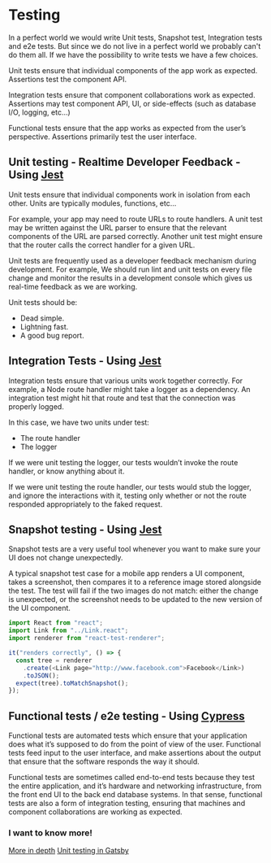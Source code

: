 # Testing

In a perfect world we would write Unit tests, Snapshot test, Integration tests and e2e tests. But since we do not live in a perfect world we probably can't do them all. If we have the possibility to write tests we have a few choices.

Unit tests ensure that individual components of the app work as expected. Assertions test the component API.

Integration tests ensure that component collaborations work as expected. Assertions may test component API, UI, or side-effects (such as database I/O, logging, etc…)

Functional tests ensure that the app works as expected from the user’s perspective. Assertions primarily test the user interface.

## Unit testing - Realtime Developer Feedback - Using [Jest](https://jestjs.io)

Unit tests ensure that individual components work in isolation from each other. Units are typically modules, functions, etc…

For example, your app may need to route URLs to route handlers. A unit test may be written against the URL parser to ensure that the relevant components of the URL are parsed correctly. Another unit test might ensure that the router calls the correct handler for a given URL.

Unit tests are frequently used as a developer feedback mechanism during development. For example, We should run lint and unit tests on every file change and monitor the results in a development console which gives us real-time feedback as we are working.

Unit tests should be:

- Dead simple.
- Lightning fast.
- A good bug report.

## Integration Tests - Using [Jest](https://jestjs.io)

Integration tests ensure that various units work together correctly. For example, a Node route handler might take a logger as a dependency. An integration test might hit that route and test that the connection was properly logged.

In this case, we have two units under test:

- The route handler
- The logger

If we were unit testing the logger, our tests wouldn’t invoke the route handler, or know anything about it.

If we were unit testing the route handler, our tests would stub the logger, and ignore the interactions with it, testing only whether or not the route responded appropriately to the faked request.

## Snapshot testing - Using [Jest](https://jestjs.io)

Snapshot tests are a very useful tool whenever you want to make sure your UI does not change unexpectedly.

A typical snapshot test case for a mobile app renders a UI component, takes a screenshot, then compares it to a reference image stored alongside the test. The test will fail if the two images do not match: either the change is unexpected, or the screenshot needs to be updated to the new version of the UI component.

```javascript
import React from "react";
import Link from "../Link.react";
import renderer from "react-test-renderer";

it("renders correctly", () => {
  const tree = renderer
    .create(<Link page="http://www.facebook.com">Facebook</Link>)
    .toJSON();
  expect(tree).toMatchSnapshot();
});
```

## Functional tests / e2e testing - Using [Cypress](https://www.cypress.io/)

Functional tests are automated tests which ensure that your application does what it’s supposed to do from the point of view of the user. Functional tests feed input to the user interface, and make assertions about the output that ensure that the software responds the way it should.

Functional tests are sometimes called end-to-end tests because they test the entire application, and it’s hardware and networking infrastructure, from the front end UI to the back end database systems. In that sense, functional tests are also a form of integration testing, ensuring that machines and component collaborations are working as expected.

### I want to know more!

[More in depth](https://www.sitepoint.com/javascript-testing-unit-functional-integration/)
[Unit testing in Gatsby](https://www.gatsbyjs.org/docs/unit-testing/?no-cache=1)

